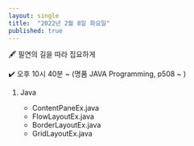 ```yaml
---
layout: single
title:  "2022년 2월 8일 화요일"
published: true
---
```


🖋️ 필연의 길을 따라 집요하게

✔️ 오후 10시 40분 ~ (명품 JAVA Programming, p508 ~ )



1. Java

   - ContentPaneEx.java
   - FlowLayoutEx.java
   - BorderLayoutEx.java
   - GridLayoutEx.java
